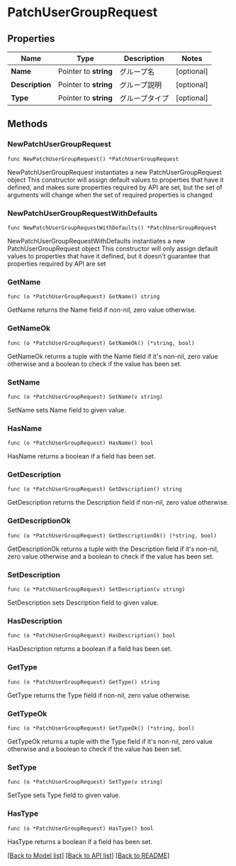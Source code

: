 # PatchUserGroupRequest

## Properties

Name | Type | Description | Notes
------------ | ------------- | ------------- | -------------
**Name** | Pointer to **string** | グループ名 | [optional] 
**Description** | Pointer to **string** | グループ説明 | [optional] 
**Type** | Pointer to **string** | グループタイプ | [optional] 

## Methods

### NewPatchUserGroupRequest

`func NewPatchUserGroupRequest() *PatchUserGroupRequest`

NewPatchUserGroupRequest instantiates a new PatchUserGroupRequest object
This constructor will assign default values to properties that have it defined,
and makes sure properties required by API are set, but the set of arguments
will change when the set of required properties is changed

### NewPatchUserGroupRequestWithDefaults

`func NewPatchUserGroupRequestWithDefaults() *PatchUserGroupRequest`

NewPatchUserGroupRequestWithDefaults instantiates a new PatchUserGroupRequest object
This constructor will only assign default values to properties that have it defined,
but it doesn't guarantee that properties required by API are set

### GetName

`func (o *PatchUserGroupRequest) GetName() string`

GetName returns the Name field if non-nil, zero value otherwise.

### GetNameOk

`func (o *PatchUserGroupRequest) GetNameOk() (*string, bool)`

GetNameOk returns a tuple with the Name field if it's non-nil, zero value otherwise
and a boolean to check if the value has been set.

### SetName

`func (o *PatchUserGroupRequest) SetName(v string)`

SetName sets Name field to given value.

### HasName

`func (o *PatchUserGroupRequest) HasName() bool`

HasName returns a boolean if a field has been set.

### GetDescription

`func (o *PatchUserGroupRequest) GetDescription() string`

GetDescription returns the Description field if non-nil, zero value otherwise.

### GetDescriptionOk

`func (o *PatchUserGroupRequest) GetDescriptionOk() (*string, bool)`

GetDescriptionOk returns a tuple with the Description field if it's non-nil, zero value otherwise
and a boolean to check if the value has been set.

### SetDescription

`func (o *PatchUserGroupRequest) SetDescription(v string)`

SetDescription sets Description field to given value.

### HasDescription

`func (o *PatchUserGroupRequest) HasDescription() bool`

HasDescription returns a boolean if a field has been set.

### GetType

`func (o *PatchUserGroupRequest) GetType() string`

GetType returns the Type field if non-nil, zero value otherwise.

### GetTypeOk

`func (o *PatchUserGroupRequest) GetTypeOk() (*string, bool)`

GetTypeOk returns a tuple with the Type field if it's non-nil, zero value otherwise
and a boolean to check if the value has been set.

### SetType

`func (o *PatchUserGroupRequest) SetType(v string)`

SetType sets Type field to given value.

### HasType

`func (o *PatchUserGroupRequest) HasType() bool`

HasType returns a boolean if a field has been set.


[[Back to Model list]](../README.md#documentation-for-models) [[Back to API list]](../README.md#documentation-for-api-endpoints) [[Back to README]](../README.md)


